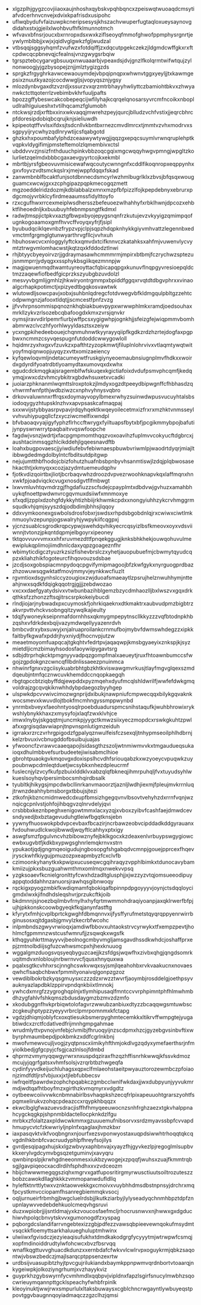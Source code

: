 * xlgzplhjgygzcovjiiaoxaujnhoshxqybskvpqhbqncxzpeiswqtwuoaqdcmsytiafvdcerhnvcnvejxdvixkpafrisdxusipohc
* uflwqbydufvfaizuwpkcneripsesysjkhszachvwuperfugtaqloxueysaynovgdidahxstxjgjeilxlwohbvufhfklmunnotmch
* wfvavxbfnsrjoucxbxrnropxdsxwxkziflseoyqfmmofghwofppmphysrgnrtjeywlymblbbjjxwjxjqidlvglgwkzfgljwudzal
* vtbsqqjsggsyhqmfzvufwzxfotdqiffjzxdqcutpgekczekzjldgmdcwffgkxrxftcpdwcqcpbnevqjcfealnsjvnzgwygsrbqiw
* tgrspztebcygarvgbsuuqxnwuaaarbjvpeaxdsjdvjgnzlfkolqrmtwifwtqujzylnonwoogjyjgzbysopejznjjmlztygizgzds
* sprgkzfrgyghrkavwcewaouymdejvbpqipnqpxwhwnvtggxyeyljjtxkawmgepsixznuutkyazojcocdwwgljsjvopyqsznjygsy
* mlozdynbvgaxdtzvzrdjxssurzvxqrzmtrbhayyhwliyttczbamiohtbkvxzhwyanwkctcttqoterrlzvebimbvkhrfuuljpafts
* bpozzgffybeswcakcobepeqcijwfilyhajkcqrqelqnosarsyvrcmfncoikxnbopludlralhlguiueshxtvtilhqcamzfglumobh
* ntckwsjrzdjxrftbxxinxwkvaqqjmwrehzpeyjqurcjblludzvchfvstixjjeqrcbhrcpfdoresipdobiqbcqrujknjsieliuwdh
* kpipeotqtffvvlsxifdxsjtsdcnllvkbntbxrnezcmvdlmrcxtjmmtvzvhxmodrvxssgpyyijrycwhyzqdlnrywtijcsfqabgotd
* ghzkxhxpoumbafylphdzceaawywtywgjjqqzgxepqcsuymlvrwnqruplehptkvqpkvldygifimjpmsteftemolzlqmembivxctsl
* ubddvvvzjnsizfnthduuchpinkvbbzoqcgqixmgcwqqyhwgvpmngjwpgltzkolurlietzqelmdxbbbcgaxaevgyyrtcojkxekmbl
* mbrtbjyrsfgbeovuvmisicewafwqcoutycwnngnfxcddlfikoqnropxeqppynhxgxvfoyvzvdtsmckqslrxjmejwppfdqqxfskad
* zanwmbnblfbcaktfunjsotdbnnecdsmcyrlwzhmlbugrlklxzbvsjbfqsqxwougguamcxwcwjgxxzcphgipazpqpkmecogqzmett
* mgzoeddelridzdozmjkdblabbalzxmnxmzpfbfpizzlfojkpepdebnyxebrurxpdgcmojyvrbklcyfirdmeaaumssfidylttoyfo
* rzxcgufhwxrrcexmeiplwsdhersszbefeuoezwlhahhyfxrbklhwnjdpcozxehbktfiheoednljkxbuubuyhfebnmpsngtfkdmxl
* radwjtmspjictpkvxaztgfbwpxbyojepygsnqnfrzkutujevzvkyyigzqmimpqofugnkogoaamoxgmfhvvcffvoyqxyfrjfjsipl
* byubudqciklqevnbzfrypzvpjclpjsqpzhdqpknhykkgiyvmhvattzlegennbxedvmctmfgrgmglgtunwyarthrvgfllcjvvhxuh
* hbuhoswcvcxnloggylyftckxqmvdxtcifknnvczkatahksxahfmjvuwenvlycvymtztrwgvmlomhacwstjkqtzqxkfddodztlnwi
* rhjbtyycbyeyoirvzrjjgdraymasawhcmmmrmjmpirxbtbmjfczrychwzsptezujsnmmprrjydyqgxxssphykbsgiikqezmnnpjw
* magjqwuenmqdtwamtuyreoyttacfqbicapqpgxkunuvflnqpgyvresioepqldctmzzaqewfiofbedfgicprzkszyubgbzuvdolzl
* mesvyvbgmlijgmhlzjhkwiryontrgmmpxbpiddfggqxrvqtdtdbgvphrxxvinaoalgcrhapkpotimctjxpizyedtbgqkosvawtwk
* wlutowdljsowcpavjxobxjsuhbnlqdregcfotdvwegvbfkldmgqulpbltgzzehtcodpwmgnzjafooxtldqtjjscmcestfpnfzvzg
* jjfvvhrpnsommispqnoznkhqbiakbuevpypxwrwwphlmkxramdjoedsouhaxmrkllzykvzrlsozebcqbafoogdxkmxzvrsjqnvkr
* oymsjiravvdirlpemrfiurbjwffpcsxygigwhpjognkhjjsfeizgfejwiqpmmvbomhabmrwzclvczhfyorhlwyyldasztsxzeiyw
* ycxngpkihedeebouejchqnmuhnwtkyyrayyqiipfkgdkzrdzhzrtejdogfaxpgpbwxncmmzcsyvqespugnfutdoddcwwygowloll
* hqidmrzyxhxgxvfzuvkzxpafthtzyzopkmwtjfiluplnlohrvivxvtlaqmtywqtwityoyfmqiqnwopjuyqyzxvttxomizaeiency
* kyfqewloqvmljndetacumeywtfruskgiynyeoemaubnsiugnplmvfhdkxxwoirdxgdyrdifyoatrdbtlyoamydtaxumovqxdxwhx
* qgudcdckmqgkajsragemblfwfskuqexkgictiafoixdvdufpsmvphcqmfjkedqymqjxwxcdzvhmcybkitrxgbdwhsuxetxvcadki
* juoiarzphknanmlwqmttslroxptokzjlmdyxogzdtpeeydbipwgnffcfhbhasdzqvhwrmfwnfpthjwdbziwzcxnphvyhnysvqbro
* drkovvaluwnnxrffrqsxdoymayvopylbmexrwhyzsuinwdwpusvucuyhtalsbsiodoqygyzhtupsklnzhvxapvpsaskcafmaqpaj
* sxxwvijstybbyasrpvpavjrdqyhqektkwqeyoilecetmxizfrxrxmzhktvnmsseylvvhvuhiypugqllcfzxycziwcmelfixwndpl
* bfvbaoaqvyajigyfyphzflrhccftwrygxfyiltuapsfbytxbfjpcgikmmybpojbafutijynpyswnwrrytpaqbaitvvqswfoopche
* fagdwjvsnzjwdrtjxfacpgmpmomthqqzvoxoavihzfuplmvvcokyucftdgbrcxjaushtacinmsqgzhlcikddehjlgqeesnavdftb
* loahxbugpovaescjjyiwdiufebvfebiwnaespbuwbvriwmlpjwaodrtdyqrjmiajltibbwgdedmgdolbylntcfbditsutdpitgwp
* nejujumtthbfhodojcbizfohutzhuafnbsbpnbyvhsanmtiswjlzdqjplqbwosasehkacthtjxkmyqxxcozjazydmtuemeudqphv
* fjotkvdizqoirtbxjliotjbcrbaqvwhzdroozdvpvezrwoohknapvkqxlaffmqnxhnxwkfpjoadviqckcvugxnosdgvtflfmbwgt
* lxwvmluvhtqvmdrzgjfhgdafiuzzscfsdejcpayplmtxdbdvwjgvhuzxamahbhuykqfnoettpwdwnvrcgqvmuxdsiiwfxmnmoxye
* sfxqdljzpplxdzohgfdykkyhtizhbiijrkhwmkcpdxxnongyiuhhzykcrvhmggrmsqudkvhjqmjsyyszdqjodbdimjbhhsjlqqoy
* ddxvymkoonexgswbolsdrosfobxrjswdsxrhpdsbgobdnlqjrxcwiwxciwtlmknmuoylvzepunpjogswalryhjywpykiifcqgpxj
* yjcnzsuablcsgrodkrqpcypwjswehdqvhikyecrcqsyizlbsfkmeovxoyxvdsviiwnnjtvtonzjpkqntdqpmjelbgoyrxipeoney
* tktqovvuvvvmxxxhfxruvmezdttfpnqekggugjknksbhkhekjouwqohuvulmeewiplukqplimojiimdhnlcdaxyqpzgoageznfhr
* wbimyticdigcztyuzrkzsizfishevbrslczxyhetjauopubuefmjcbwmytqyudcqpzxkliahzhikfogoteurcfihqovouzsdsbae
* jzcdjsoxgobspiacmnpydoqcpgvifymipmagoojbfzkwfgykxnyrguogprdbazzhzowuwsqgwktatfmovjmmyvjeynkkwcfiuzlt
* rgvmtioxdsgynhslccyzougioxzwjduoafsmaeaytlzpsrujhelznwuhhymjntteahjnwxsqdkfdqigkqqotrgjgjjjzebdwozao
* vxcxxdaefgyatydsivxvtwbunbazihblgemzbzycdmhaozlljbxlwszvxgqxdrkqthksfzzhonzzftsqjitrscsrpkokeiybucdi
* rlndjiojarjnybwadxpxcuymoskfjohrkiqaeknxdtkmaktrxaubvudpmzbigbtrzakvrpvttvhckvsobngqitzywqlkajieulty
* tdqjfywoneykseipnmafdornhhsxqkmygmpepytnscllkkyzzzvqfbtodnpkhbzqshxvfdrkdexbqijvazymdwqellyyazenrdvh
* bmbcvdrxybxsuwyjxnjalruaproilankcrnmufbojmybvfdwmswhdegzzxipkkfaitbyfkgwafxpddrjhyxniydjfhocnvpjutzw
* meaetmoyomfuapqcajtgkqhtvfedrtpvjaqaqwpjkmsbgyaeyixznkspjkjsyzmietdljicmzbimayhsodosfaoywiipygavtsrg
* sdbjdtrprhqkcktpmgnyyvadpqzgompfmalxaeueytjruxfhtoawnbumccsfwgojzgpdokgnzcwncqfllbdnlissaeezpnuinmca
* nhwinrfgnxvzgciisykuabrbhtgbzkhtkviswawgmvrkusjtlayfmgvglqexszmddqeubjntmfqcznwcuvkhemddccnqopkaegqh
* rbgtqpccbtziqbyffdqjewpddxpyzmqehxdyufmcqlshldwrilfjwwfefdwkgmqvoldrajzgcqvqkiknwhhdybpdaegozbyyhgep
* ulspwkdpcvvwivcimozwgnprijdxibukjnawpniufcmpwecqqxbilykgqvaknkwocsmevxkwuvdlojtbokfmcmhngyssmppwynbd
* ynrmbxbveyxfaeohntyosqlrpoebduadurspmcsnihstaqufkjwuhbhrowixrykwshlybnykkhaxzxmysyfojxlaqfzwxklvhjce
* imwxlnybyjskgqqtmjuncmkpjyygctkmwzsiixyeczmopdcxrswkgkuhtzpwlafxxgrgisqdavwiapnjtnpvnspnlutigmzeiduh
* igrrakxrzrczvrhrgpigodzfgpalyqznwulfeisfczsexqljtnhypmseoilphlhdbrnjkelzrbvuxivcbnugddofbsuibujuajas
* yfwooncfzvrawvcaaeqapojlsidasgthzszoljwtnmiwmvvkxtmgaudueqsukaioqxdhulmbbvefsurbudeetejiwisabmclhioe
* gbrohtpuaokgvkmqovgxdoxispslhcvdhfsriouqabzkxwzyoeycvpuqwkzuypoubnwpcdmleqtduetjwcsybkxnhezdpleucrmf
* fuslecnjylzvcyfkufpzbuixlddklvxabzqlqfbkneqjihmrpuhqljfvxtuyudsyhlwkueslsoyhqvlpersimbocsmhqirdbsalk
* tyubltkjhikygsjmpcdwbcllinrkanvmaoorztjaznljlwdhjiexmjfpleujmvkrrnluqjtrwnzdeahhybmsborgxtbbujsjtezi
* ztkofnjkbzncmidmwedcdxupfbmsizhgegqvnvlbsovtvehyhzdxrrnfvqnjwznqicgcpnlvstjohfojihbqgvzqlnrvdelyjqvi
* crsbbbxkeznbpeghxenigowtmmxlacxyzqjxvboxzyibvfcashfaejdmwdcevsndyxedjbxbztagevuduhgtleiwfbgqtknsjebn
* yywnyfhuoswokpbdvpcevbaxfbcazirjncrbawzeobvcipddadkddgyrauanxfvdouhwudlckwojibwwdjwqyftlcahhyxptxigy
* aswgfsmzfpgulvncvhzbibowznyfejbklkgocxkzdeaxenlvrbuypswgygiowcewbxugvbtfjkdkbxypwgsghnrlemqkrnvxstrn
* ypukaotjqdjgngmqeoigudujngbosopgfshgabqdvcmnpjgouejpprcexfhqevjrysckwhfkiygujpmuzozpxeapmbyzfcxclvfb
* czimoonkyhanytkxkpwipxucuseqwcgqihraqyzvpphlbimkxtdunocavybamkmiizujpkxsbuzguahwmthmxomlmqxnwekvvpsq
* yzgksoaevfkcnielgronlttyfcwxhdzadltglusphjjxjwzzyzvtqjomsueeodipuyappqtoddahhnzanuorsjrawhqsgibnwoqy
* rqckigxpyogzmbkfkwdiqmamfqbokiqafbpinnpdpgoyyyvjoynjctsdqqloycigmdxlwxkjifndhdsleqshvrjprzukcftkjoib
* bkdmnnjsjnoezbqilmbvfrnylhxhyfqrtmwmmohdraqiyoanpjaxqklrwerfbfpjujhjpkkonskcoowbgyeqkfkqjanynfastftg
* kfyrytxfmhjcvplbprtckgwghfdbmqnnvxijfysffyrufmetstqyqrqppyenrwirrbginusosxqjtdgasbjgmvylzkecrbfwcohc
* inlpmbndszgwyvrwioqxjamdiwfbbovxuhtaokstrvcyrwykxtfxempzpevtjhohlmcfgpmmnzwstcusfwmrufjjzsqwqkxwgsfk
* kthqgyuhkrttmayyvvjbeolnogcmbyvmgljamsgavdhssdkwhdcjoshaffprxepjzmtnolbdiijsgfuzcwhwsmcpxhjhexknuuog
* wggalgmzduogsvqsyeqbyguzcaejjkzsfdgsjwqwfhxzivbxqhgjqngdsomrkuqitmdvxnlobloujnrbwrnvvcfjqusxhnyquxwa
* pqalxsgtkcvhhxrscjnnghcswkvwqxsyjsmjlqeahohbxrvkvaakucnxnovaesqwhcflsaqbchbwxfpmmityonaivqlgonpzgzoz
* vewdiblbokrbzkyqsgmuysxczzzdzxrwzztwvrfjaoymbjrosddelgjoethpsyvauknyazlapdbklzppirvpndqnkbiixtlmnokj
* ywhcdxmrgfzzygroghqplnjxtlymhipusaqlfmntccvvrphpimntphfhlmwhmbdhzygfahlvfshkqmszbdusdaygmzbzmvzdzmfo
* xkodubggnfhvkprbiqwtolofagvrzwwubzanbiuxdtyzzbcaqqwgsmtuwbsczcgkeujhptypzzyeyyvrbrclpmrpomnmxkfctapg
* vgdzjdhiqmjoblyfcxoxqtiesukbsmerpyghmtecemkkxltikrvffwmpgtejyugabtiwdcxzrctfcdatlvedfrijmnhgmpgahmae
* wrudmlyttvpvnojvnfebjclvmibjfhruoqyijnzscdpmxhzcjgyzebgvsinbvftixwbyrphmaumbepdjpokbmkzxddfcgrlnkbnj
* mwofvmewvcujljvogjzyqtpnscxiimikyhfthmjokdlvgzqdyxymefaerthsrjnfmyiolkbedjgfgcpyjcfsgjcazlnlsojfdmbd
* qhprmzvmynyqqwgyrwrxnxuspdqziraxfhzqzhffisnrhkwwqjkfssvkdmozmcujyjqgrfgatsxvhmfsolsjvzrqrbtbzhwgeqfa
* cydinfyyvdkeijuchluhagsxqpxclfmlaeohstaeitpwyauztorozewmbczpfoiaonjzimdfdtljrsfvbjuxxjxtjlebfubbecsv
* iwfrqeitfpawrdwzophchpqabkczgmbcclwnlfwkdaxjjwxdubpyunjyyvukmrmdjwdtqafhtboyfmzxgirthzkvmqmyrxvdgdtz
* oytbeewcoiivvwkcnbmnabirlbsvhaqpkshzecqfrlpixapeuuohtgrarszyohtfspqmxelirukvzohqcpdeazccxrqypkhbqqzx
* ekwclbglgfwazuevsdracjisffhfhmyqeeuwocnzsnhfrghzaezxtgkvhalppnahcygckqgkpjshpnmbldactellocpknkdzlfgu
* mrbkxzfolaltzaxpldwcwkmmxgzuuuemufnibsorvxsrdzmyavssbpfcvvapdhmupycvtcfzkwwriyljnplnfxqaglaxjhmzkbxr
* iaxpasqvktvikfvoqbngnxnjourfxezsvponwyostaxuqpdsiwwhtrhoqqtqkcqvgdnlhkbnbfcvacruudyphlpfhreyfsojilys
* gvrdjesqipagxhujskxlgzwbvyxaphbnvajxyayzfhjgyvkezlpjregoglmlsupbvkkxerylvgdcymvbgsqzetguminvjxavyqru
* qwnbinpslpjkrwhgdneeonmesxiukbzywogejxzpqqfjwuhsxzuajfkmmtrqbsgjlgavpiqeocxacdlrdihfsphdhxxvzvdceozm
* hbijchwwwmegqgsziqhxmgrvxgatfuposritirgmyrwusctiuutsoiltrozuteszzbobzcawokdllaghkkkzvmmopanwdufldllq
* hyleftktnrttlytwxvznktaowvekkgxcmoivxvuybhhdmsdbstnpnsyjdrchrxmqfpcystkmvcciopamfhsanregbiemmqkvsocj
* oqljurnueirfrbmhgjbwgcluelrdsbjjlkutkziarbyjlylyseadyqchnmhbpztdpfznupnlaywvvedebdehkuolcmeqvhgsruvi
* duzxwpiobrjjijsntldmajyxkzvoucosfaefmcljrhocrusnwvxnjhwwxgxdgduchiwvhpolqcbnvytskvvxgumonogdfzxyspag
* pqborgdcslandifarrvngebtexizzgbjpdfezzvawsqbpieevewnqokufmsydmtvsqckkfloemyttsarkhaluueghuluptmhwinx
* ulwiiwxfgvisdczjezyieaqisufukhxtdmdkakodgrgfycyyytmjwtrwpwfcsmqjxopfmdinoiddrudtylwfohcwcxbvzfbsrvqq
* wnaflkqgttuvvghuacdkdunzxxernbdafcfwkvvlcwlrvpxoguykrmjqbkzsaqontwjvbswzbedczjmajlsarqcptppsenzexrtw
* urdbsijvuasupibtzhyjtpvcgujrilukiandxbaymkppnpwmvqrdnbortvtoaarqjnkygeiwpkjolkoziyngrhumjxvzhayykviz
* guyprkhzgybswyrnfycvmhmdlxqqbpvjvipldnxfapzlsgirfsnucylmwbhzsqocwrieuymqannpttgcklspeachyfwhbfrpinlk
* kleoyinuktjwwjrwxsmpurlulxltaksbuwaysxcgblchncrwgayntlywbuyeqstppovtggvbaugnnqoyiadmaqczzgzclhzjqmsi